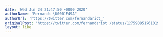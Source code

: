 ```yaml
---
date: 'Wed Jun 24 21:47:50 +0000 2020'
authorName: "Fernanda \U0001F49A"
authorUrl: 'https://twitter.com/fernandariot_'
originalPost: 'https://twitter.com/fernandariot_/status/1275908515610198021'
layout: like
---
```

